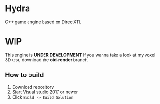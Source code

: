 ﻿# Hydra

C++ game engine based on DirectX11.


# WIP

This engine is **UNDER DEVELOPMENT**
If you wanna take a look at my voxel 3D test, download the **old-render** branch.

## How to build

 1. Download repository
 2. Start Visual studio 2017 or newer
 3. Click `Build -> Build Solution`
